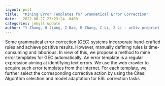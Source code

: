 ```yaml
---
layout: post
title:  "Mining Error Templates for Grammatical Error Correction"
date:   2022-06-27 23:23:24 -0400
categories: jekyll update
author: "Y Zhang, H Jiang, Z Bao, B Zhang, C Li, Z Li - arXiv preprint arXiv:2206.11569, 2022"
---
```

Some grammatical error correction (GEC) systems incorporate hand-crafted rules and achieve positive results. However, manually defining rules is time-consuming and laborious. In view of this, we propose a method to mine error templates for GEC automatically. An error template is a regular expression aiming at identifying text errors. We use the web crawler to acquire such error templates from the Internet. For each template, we further select the corresponding corrective action by using the 
Cites: Algorithm selection and model adaptation for ESL correction tasks